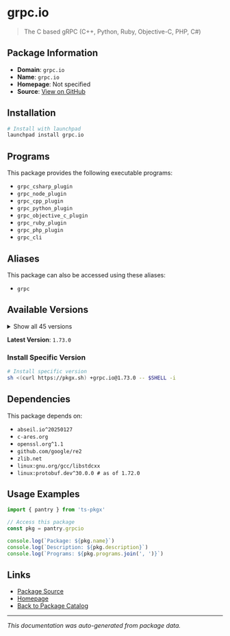 # grpc.io

> The C based gRPC (C++, Python, Ruby, Objective-C, PHP, C#)

## Package Information

- **Domain**: `grpc.io`
- **Name**: `grpc.io`
- **Homepage**: Not specified
- **Source**: [View on GitHub](https://github.com/pkgxdev/pantry/tree/main/projects/grpc.io/package.yml)

## Installation

```bash
# Install with launchpad
launchpad install grpc.io
```

## Programs

This package provides the following executable programs:

- `grpc_csharp_plugin`
- `grpc_node_plugin`
- `grpc_cpp_plugin`
- `grpc_python_plugin`
- `grpc_objective_c_plugin`
- `grpc_ruby_plugin`
- `grpc_php_plugin`
- `grpc_cli`

## Aliases

This package can also be accessed using these aliases:

- `grpc`

## Available Versions

<details>
<summary>Show all 45 versions</summary>

- `1.73.0`, `1.72.1`, `1.72.0`, `1.71.1`, `1.71.0`
- `1.70.2`, `1.70.1`, `1.70.0`, `1.69.0`, `1.68.2`
- `1.68.1`, `1.68.0`, `1.67.1`, `1.67.0`, `1.66.2`
- `1.65.5`, `1.65.4`, `1.65.3`, `1.65.2`, `1.65.1`
- `1.65.0`, `1.64.2`, `1.64.1`, `1.64.0`, `1.63.1`
- `1.62.2`, `1.62.1`, `1.62.0`, `1.61.2`, `1.61.1`
- `1.61.0`, `1.60.1`, `1.60.0`, `1.59.4`, `1.59.3`
- `1.59.2`, `1.59.1`, `1.59.0`, `1.58.2`, `1.58.1`
- `1.58.0`, `1.57.1`, `1.56.4`, `1.56.3`, `1.55.4`

</details>

**Latest Version**: `1.73.0`

### Install Specific Version

```bash
# Install specific version
sh <(curl https://pkgx.sh) +grpc.io@1.73.0 -- $SHELL -i
```

## Dependencies

This package depends on:

- `abseil.io^20250127`
- `c-ares.org`
- `openssl.org^1.1`
- `github.com/google/re2`
- `zlib.net`
- `linux:gnu.org/gcc/libstdcxx`
- `linux:protobuf.dev^30.0.0 # as of 1.72.0`

## Usage Examples

```typescript
import { pantry } from 'ts-pkgx'

// Access this package
const pkg = pantry.grpcio

console.log(`Package: ${pkg.name}`)
console.log(`Description: ${pkg.description}`)
console.log(`Programs: ${pkg.programs.join(', ')}`)
```

## Links

- [Package Source](https://github.com/pkgxdev/pantry/tree/main/projects/grpc.io/package.yml)
- [Homepage](#)
- [Back to Package Catalog](../package-catalog.md)

---

*This documentation was auto-generated from package data.*
